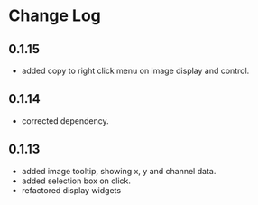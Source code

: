 # Change Log

## 0.1.15

- added copy to right click menu on image display and control.

## 0.1.14

- corrected dependency.

## 0.1.13

- added image tooltip, showing x, y and channel data.
- added selection box on click.
- refactored display widgets
